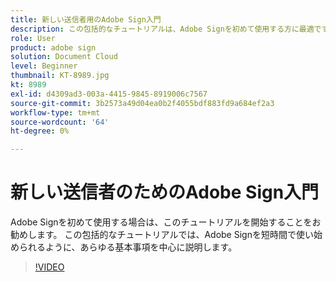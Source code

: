 ```yaml
---
title: 新しい送信者用のAdobe Sign入門
description: この包括的なチュートリアルは、Adobe Signを初めて使用する方に最適です
role: User
product: adobe sign
solution: Document Cloud
level: Beginner
thumbnail: KT-8989.jpg
kt: 8989
exl-id: d4309ad3-003a-4415-9845-8919006c7567
source-git-commit: 3b2573a49d04ea0b2f4055bdf883fd9a684ef2a3
workflow-type: tm+mt
source-wordcount: '64'
ht-degree: 0%

---
```


# 新しい送信者のためのAdobe Sign入門

Adobe Signを初めて使用する場合は、このチュートリアルを開始することをお勧めします。 この包括的なチュートリアルでは、Adobe Signを短時間で使い始められるように、あらゆる基本事項を中心に説明します。

>[!VIDEO](https://video.tv.adobe.com/v/337151?hidetitle=true)
